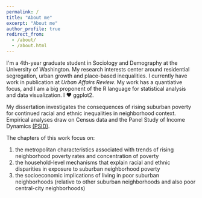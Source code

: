 ```yaml
---
permalink: /
title: "About me"
excerpt: "About me"
author_profile: true
redirect_from: 
  - /about/
  - /about.html
---
```


I'm a 4th-year graduate student in Sociology and Demography at the University of Washington. My research interests center around residential segregation, urban growth and place-based inequalities. I currently have work in publication at _Urban Affairs Review_. My work has a quantiative focus, and I am a big proponent of the R language for statistical analysis and data visualization. I ❤ ggplot2.

My dissertation investigates the consequences of rising suburban poverty for continued racial and ethnic inequalities in neighborhood context. Empirical analyses draw on Census data and the Panel Study of Income Dynamics [(PSID)](http://psid.org). 

The chapters of this work focus on:
  1. the metropolitan characteristics associated with trends of rising neighborhood poverty rates and concentration of poverty
  2. the household-level mechanisms that explain racial and ethnic disparities in exposure to suburban neighborhood poverty 
  3. the socioeconomic implications of living in poor suburban neighborhoods (relative to other suburban neighborhoods and also poor central-city neighborhoods)

